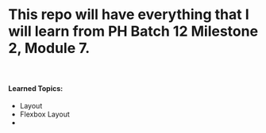 <h1>This repo will have everything that I will learn from PH Batch 12 Milestone 2, Module 7.</h1>
<br>

<h4>Learned Topics:</h4>
<ul>
    <li>Layout</li>
    <li>Flexbox Layout</li>
    <li></li>
</ul>